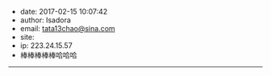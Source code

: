 - date: 2017-02-15 10:07:42
- author: Isadora
- email: tata13chao@sina.com
- site: 
- ip: 223.24.15.57
- 棒棒棒棒棒哈哈哈
- - - - - - - - - - - - - - - -
